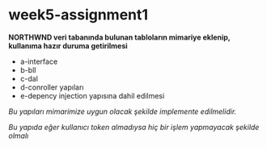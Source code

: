 # week5-assignment1

**NORTHWND veri tabanında bulunan tabloların mimariye eklenip, kullanıma hazır duruma getirilmesi**

- a-interface 
- b-bll 
- c-dal 
- d-conroller yapıları 
- e-depency injection yapısına dahil edilmesi 
 
*Bu yapıları mimarimize uygun olacak şekilde implemente edilmelidir.*

*Bu yapıda eğer kullanıcı token almadıysa hiç bir işlem yapmayacak şekilde olmalı*
